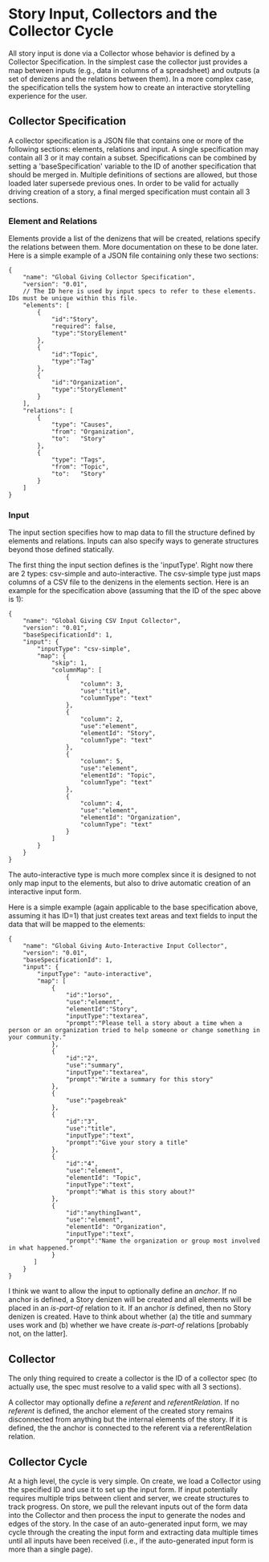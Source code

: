 # Story Input, Collectors and the Collector Cycle

All story input is done via a Collector whose behavior is defined by a Collector Specification. In the simplest case the collector just provides a map between inputs (e.g., data in columns of a spreadsheet) and outputs (a set of denizens and the relations between them). In a more complex case, the specification tells the system how to create an interactive storytelling experience for the user.

## Collector Specification

A collector specification is a JSON file that contains one or more of the following sections: elements, relations and input. A single specification may contain all 3 or it may contain a subset. Specifications can be combined by setting a 'baseSpecification' variable to the ID of another specification that should be merged in. Multiple definitions of sections are allowed, but those loaded later supersede previous ones. In order to be valid for actually driving creation of a story, a final merged specification must contain all 3 sections.

### Element and Relations

Elements provide a list of the denizens that will be created, relations specify the relations between them. More documentation on these to be done later. Here is a simple example of a JSON file containing only these two sections:

```
{
    "name": "Global Giving Collector Specification",
    "version": "0.01",
    // The ID here is used by input specs to refer to these elements. IDs must be unique within this file.
    "elements": [
        {
            "id":"Story",
            "required": false,
            "type":"StoryElement"
        },
        {
            "id":"Topic",
            "type":"Tag"
        },
        {
            "id":"Organization",
            "type":"StoryElement"
        }
    ],
    "relations": [
        {
            "type": "Causes",
            "from": "Organization",
            "to":   "Story"
        },
        {
            "type": "Tags",
            "from": "Topic",
            "to":   "Story"
        }
    ]
}
```

### Input

The input section specifies how to map data to fill the structure defined by elements and relations. Inputs can also specify ways to generate structures beyond those defined statically.

The first thing the input section defines is the 'inputType'. Right now there are 2 types: csv-simple and auto-interactive. The csv-simple type just maps columns of a CSV file to the denizens in the elements section. Here is an example for the specification above (assuming that the ID of the spec above is 1):

```
{
    "name": "Global Giving CSV Input Collector",
    "version": "0.01",
    "baseSpecificationId": 1,
    "input": {
        "inputType": "csv-simple",
        "map": {
            "skip": 1,
            "columnMap": [
                {
                    "column": 3,
                    "use":"title",
                    "columnType": "text"
                },
                {
                    "column": 2,
                    "use":"element",
                    "elementId": "Story",
                    "columnType": "text"
                },
                {
                    "column": 5,
                    "use":"element",
                    "elementId": "Topic",
                    "columnType": "text"
                },
                {
                    "column": 4,
                    "use":"element",
                    "elementId": "Organization",
                    "columnType": "text"
                }
            ]
        }
    }
}
```
The auto-interactive type is much more complex since it is designed to not only map input to the elements, but also to drive automatic creation of an interactive input form.

Here is a simple example (again applicable to the base specification above, assuming it has ID=1) that just creates text areas and text fields to input the data that will be mapped to the elements:

```
{
    "name": "Global Giving Auto-Interactive Input Collector",
    "version": "0.01",
    "baseSpecificationId": 1,
    "input": {
        "inputType": "auto-interactive",
        "map": [ 
            {
                "id":"1orso",
                "use":"element",
                "elementId":"Story",
                "inputType":"textarea",
                "prompt":"Please tell a story about a time when a person or an organization tried to help someone or change something in your community."
            },
            {
                "id":"2",
                "use":"summary",
                "inputType":"textarea",
                "prompt":"Write a summary for this story"
            },
            {
                "use":"pagebreak"
            },
            {
                "id":"3",
                "use":"title",
                "inputType":"text",
                "prompt":"Give your story a title"
            },
            {
                "id":"4",
                "use":"element",
                "elementId": "Topic",
                "inputType":"text",
                "prompt":"What is this story about?"
            },
            {
                "id":"anythingIwant",
                "use":"element",
                "elementId": "Organization",
                "inputType":"text",
                "prompt":"Name the organization or group most involved in what happened."
            }
       ]
    }
}

```
I think we want to allow the input to optionally define an *anchor*. If no anchor is defined, a Story denizen will be created and all elements will be placed in an *is-part-of* relation to it. If an anchor *is* defined, then no Story denizen is created. Have to think about whether (a) the title and summary uses work and (b) whether we have create *is-part-of* relations [probably not, on the latter].


## Collector

The only thing required to create a collector is the ID of a collector spec (to actually use, the spec must resolve to a valid spec with all 3 sections). 

A collector may optionally define a *referent* and *referentRelation*. If no *referent* is defined, the anchor element of the created story remains disconnected from anything but the internal elements of the story. If it is defined, the the anchor is connected to the referent via a referentRelation relation.


## Collector Cycle

At a high level, the cycle is very simple. On create, we load a Collector using the specified ID and use it to set up the input form. If input potentially requires multiple trips between client and server, we create structures to track progress. On store, we pull the relevant inputs out of the form data into the Collector and then process the input to generate the nodes and edges of the story. In the case of an auto-generated input form, we may cycle through the creating the input form and extracting data multiple times until all inputs have been received (i.e., if the auto-generated input form is more than a single page).



